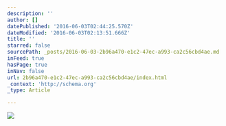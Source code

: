 ```yaml
---
description: ''
author: []
datePublished: '2016-06-03T02:44:25.570Z'
dateModified: '2016-06-03T02:13:51.666Z'
title: ''
starred: false
sourcePath: _posts/2016-06-03-2b96a470-e1c2-47ec-a993-ca2c56cbd4ae.md
inFeed: true
hasPage: true
inNav: false
url: 2b96a470-e1c2-47ec-a993-ca2c56cbd4ae/index.html
_context: 'http://schema.org'
_type: Article

---
```

![](https://the-grid-user-content.s3-us-west-2.amazonaws.com/c34acad5-a694-40e6-9f9f-5043a67f265d.jpg)